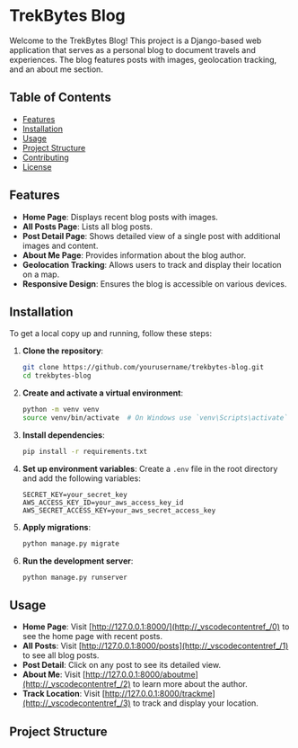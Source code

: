 # TrekBytes Blog

Welcome to the TrekBytes Blog! This project is a Django-based web application that serves as a personal blog to document travels and experiences. The blog features posts with images, geolocation tracking, and an about me section.

## Table of Contents

- [Features](#features)
- [Installation](#installation)
- [Usage](#usage)
- [Project Structure](#project-structure)
- [Contributing](#contributing)
- [License](#license)

## Features

- **Home Page**: Displays recent blog posts with images.
- **All Posts Page**: Lists all blog posts.
- **Post Detail Page**: Shows detailed view of a single post with additional images and content.
- **About Me Page**: Provides information about the blog author.
- **Geolocation Tracking**: Allows users to track and display their location on a map.
- **Responsive Design**: Ensures the blog is accessible on various devices.

## Installation

To get a local copy up and running, follow these steps:

1. **Clone the repository**:
    ```sh
    git clone https://github.com/yourusername/trekbytes-blog.git
    cd trekbytes-blog
    ```

2. **Create and activate a virtual environment**:
    ```sh
    python -m venv venv
    source venv/bin/activate  # On Windows use `venv\Scripts\activate`
    ```

3. **Install dependencies**:
    ```sh
    pip install -r requirements.txt
    ```

4. **Set up environment variables**:
    Create a `.env` file in the root directory and add the following variables:
    ```env
    SECRET_KEY=your_secret_key
    AWS_ACCESS_KEY_ID=your_aws_access_key_id
    AWS_SECRET_ACCESS_KEY=your_aws_secret_access_key
    ```

5. **Apply migrations**:
    ```sh
    python manage.py migrate
    ```

6. **Run the development server**:
    ```sh
    python manage.py runserver
    ```

## Usage

- **Home Page**: Visit [http://127.0.0.1:8000/](http://_vscodecontentref_/0) to see the home page with recent posts.
- **All Posts**: Visit [http://127.0.0.1:8000/posts](http://_vscodecontentref_/1) to see all blog posts.
- **Post Detail**: Click on any post to see its detailed view.
- **About Me**: Visit [http://127.0.0.1:8000/aboutme](http://_vscodecontentref_/2) to learn more about the author.
- **Track Location**: Visit [http://127.0.0.1:8000/trackme](http://_vscodecontentref_/3) to track and display your location.

## Project Structure
